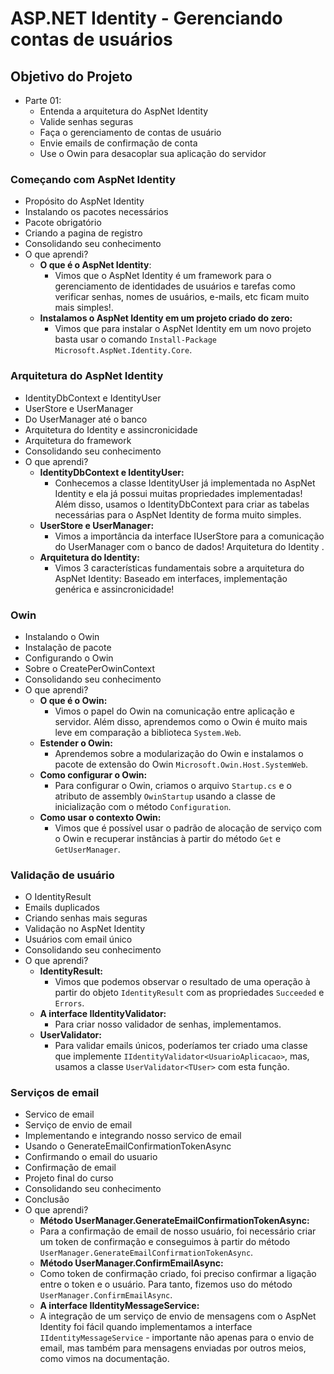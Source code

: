 ﻿# ASP.NET Identity - Gerenciando contas de usuários

## Objetivo do Projeto

- Parte 01:
  - Entenda a arquitetura do AspNet Identity
  - Valide senhas seguras
  - Faça o gerenciamento de contas de usuário
  - Envie emails de confirmação de conta
  - Use o Owin para desacoplar sua aplicação do servidor

### Começando com AspNet Identity
- Propósito do AspNet Identity
- Instalando os pacotes necessários
- Pacote obrigatório
- Criando a pagina de registro
- Consolidando seu conhecimento
- O que aprendi?
  - **O que é o AspNet Identity**:
    - Vimos que o AspNet Identity é um framework para o gerenciamento de identidades de usuários e tarefas como verificar senhas, nomes de usuários, e-mails, etc ficam muito mais simples!.
  - **Instalamos o AspNet Identity em um projeto criado do zero:**
    - Vimos que para instalar o AspNet Identity em um novo projeto basta usar o comando `Install-Package` `Microsoft.AspNet.Identity.Core`.

### Arquitetura do AspNet Identity
- IdentityDbContext e IdentityUser
- UserStore e UserManager
- Do UserManager até o banco
- Arquitetura do Identity e assincronicidade
- Arquitetura do framework
- Consolidando seu conhecimento
- O que aprendi?
  - **IdentityDbContext e IdentityUser:**
    - Conhecemos a classe IdentityUser já implementada no AspNet Identity e ela já possui muitas propriedades implementadas! Além disso, usamos o IdentityDbContext para criar as tabelas necessárias para o AspNet Identity de forma muito simples.
  - **UserStore e UserManager:**
    - Vimos a importância da interface IUserStore para a comunicação do UserManager com o banco de dados! Arquitetura do Identity .
  - **Arquitetura do Identity:**
    - Vimos 3 características fundamentais sobre a arquitetura do AspNet Identity: Baseado em interfaces, implementação genérica e assincronicidade!

### Owin
- Instalando o Owin
- Instalação de pacote
- Configurando o Owin
- Sobre o CreatePerOwinContext
- Consolidando seu conhecimento
- O que aprendi?
  - **O que é o Owin:**
    - Vimos o papel do Owin na comunicação entre aplicação e servidor. Além disso, aprendemos como o Owin é muito mais leve em comparação a biblioteca `System.Web`.
  - **Estender o Owin:**
    - Aprendemos sobre a modularização do Owin e instalamos o pacote de extensão do Owin `Microsoft.Owin.Host.SystemWeb`.
  - **Como configurar o Owin:**
    - Para configurar o Owin, criamos o arquivo `Startup.cs` e o atributo de assembly `OwinStartup` usando a classe de inicialização com o método `Configuration`.
  - **Como usar o contexto Owin:**
    - Vimos que é possível usar o padrão de alocação de serviço com o Owin e recuperar instâncias à partir do método `Get` e `GetUserManager`.

### Validação de usuário
- O IdentityResult
- Emails duplicados
- Criando senhas mais seguras
- Validação no AspNet Identity
- Usuários com email único
- Consolidando seu conhecimento
- O que aprendi?
  - **IdentityResult:**
    - Vimos que podemos observar o resultado de uma operação à partir do objeto `IdentityResult` com as propriedades `Succeeded` e `Errors`.
  - **A interface IIdentityValidator:**
    - Para criar nosso validador de senhas, implementamos.
  - **UserValidator:**
    - Para validar emails únicos, poderíamos ter criado uma classe que implemente `IIdentityValidator<UsuarioAplicacao>`, mas, usamos a classe `UserValidator<TUser>` com esta função.

### Serviços de email
- Servico de email
- Serviço de envio de email
- Implementando e integrando nosso servico de email
- Usando o GenerateEmailConfirmationTokenAsync
- Confirmando o email do usuario
- Confirmação de email
- Projeto final do curso
- Consolidando seu conhecimento
- Conclusão
- O que aprendi?
  - **Método UserManager.GenerateEmailConfirmationTokenAsync:**
  - Para a confirmação de email de nosso usuário, foi necessário criar um token de confirmação e conseguimos à partir do método `UserManager.GenerateEmailConfirmationTokenAsync`.
  - **Método UserManager.ConfirmEmailAsync:**
  - Como token de confirmação criado, foi preciso confirmar a ligação entre o token e o usuário. Para tanto, fizemos uso do método `UserManager.ConfirmEmailAsync`.
  - **A interface IIdentityMessageService:**
  - A integração de um serviço de envio de mensagens com o AspNet Identity foi fácil quando implementamos a interface `IIdentityMessageService` - importante não apenas para o envio de email, mas também para mensagens enviadas por outros meios, como vimos na documentação.
